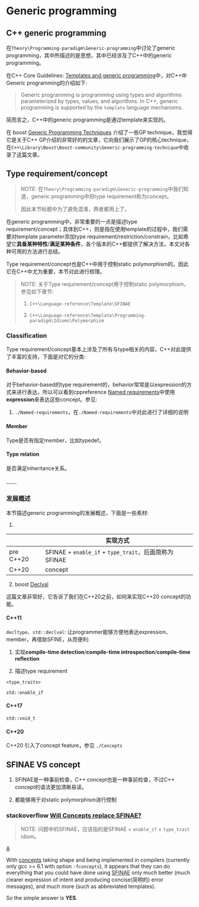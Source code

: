 # Generic programming

## C++ generic programming

在`Theory\Programming-paradigm\Generic-programming`中讨论了generic programming，其中所描述的是思想，其中已经涉及了C++中的generic programming。

在C++ Core Guidelines: [Templates and generic programming](https://isocpp.github.io/CppCoreGuidelines/CppCoreGuidelines#S-templates)中，对C++中Generic programming的介绍如下:

> Generic programming is programming using types and algorithms parameterized by types, values, and algorithms. In C++, generic programming is supported by the `template` language mechanisms.

简而言之，C++中的generic programming是通过template来实现的。

在 boost [Generic Programming Techniques](https://www.boost.org/community/generic_programming.html) 介绍了一些GP technique，我觉得它是关于C++ GP介绍的非常好的的文章，它向我们展示了GP的核心technique，在`C++\Library\Boost\Boost-community\Generic-programming-technique`中收录了这篇文章。



## Type requirement/concept

> NOTE: 在`Theory\Programming-paradigm\Generic-programming`中我们知道，generic programming中将type requirement称为concept。
>
> 因此本节标题中为了避免混淆，两者都用上了。

在generic programming中，非常重要的一点是描述type requirement/concept；具体到C++，则是指在使用template的过程中，我们需要对template parameter添加type requirement/restriction/constrain，比如希望它**具备某种特性**/**满足某种条件**，各个版本的C++都提供了解决方法，本文对各种可用的方法进行总结。

Type requirement/concept也是C++中用于控制static polymorphism的，因此它在C++中尤为重要，本节对此进行梳理。

> NOTE: 关于Type requirement/concept用于控制static polymorphism，参见如下章节:
>
> 1) `C++\Language-reference\Template\SFINAE`
>
> 2) `C++\Language-reference\Template\Programming-paradigm\Idioms\Polymorphism`

### Classification

Type requirement/concept基本上涉及了所有与type相关的内容，C++对此提供了丰富的支持，下面是对它的分类: 

#### Behavior-based

对于behavior-based的type requirement的，behavior常常是以expression的方式来进行表达，所以可以看到cppreference [Named requirements](https://en.cppreference.com/w/cpp/named_req)中使用**expression**来表达这些concept。参见:

1) `./Named-requirements`，在`./Named-requirements`中对此进行了详细的说明

#### Member

Type是否有指定member，比如typedef。

#### Type relation

是否满足inheritance关系。

#### ......

### 发展概述

本节描述generic programming的发展概述，下面是一些素材:

1) 

|           | 实现方式                                              |
| --------- | ----------------------------------------------------- |
| pre C++20 | SFINAE + `enable_if` + `type_trait`，后面简称为SFINAE |
| C++20     | concept                                               |

2) boost [Declval](https://www.boost.org/doc/libs/1_54_0/libs/utility/doc/html/declval.html)

这篇文章非常好，它告诉了我们在C++20之前，如何来实现C++20 concept的功能。

#### C++11

`decltype`、`std::declval`: 让programmer能够方便地表达expression、member，再借助SFINE，从而便利:

1) 实现**compile-time detection**/**compile-time introspection**/**compile-time reflection**

2) 描述type requirement

`<type_traits>`

`std::enable_if`

#### C++17

`std::void_t`

#### C++20

C++20 引入了concept feature，参见 `./Concepts`



## SFINAE VS concept

1) SFINAE是一种事前检查，C++ concept也是一种事前检查，不过C++ concept的语法更加清晰易读。

2) 都能够用于对static polymorphism进行控制

### stackoverflow [Will Concepts replace SFINAE?](https://stackoverflow.com/questions/28133118/will-concepts-replace-sfinae)

> NOTE: 问题中的SFINAE，应该指的是SFINAE + `enable_if` + `type_trait` idiom。

[A](https://stackoverflow.com/a/42072950)

With [concepts](http://en.cppreference.com/w/cpp/language/constraints) taking shape and being implemented in compilers (currently only gcc >= 6.1 with option `-fconcepts`), it appears that they can do everything that you could have done using [SFINAE](http://en.cppreference.com/w/cpp/language/sfinae) only much better (much clearer expression of intent and producing concise(简明的) error messages), and much more (such as abbreviated templates).

So the simple answer is **YES**.